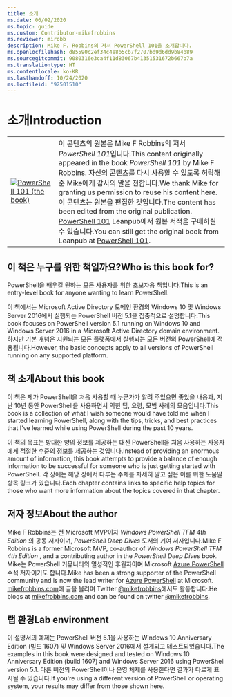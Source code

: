```yaml
---
title: 소개
ms.date: 06/02/2020
ms.topic: guide
ms.custom: Contributor-mikefrobbins
ms.reviewer: mirobb
description: Mike F. Robbins의 저서 PowerShell 101을 소개합니다.
ms.openlocfilehash: d85590c2ef34c4e8b5cb7f2707bd9d6dd9b84b89
ms.sourcegitcommit: 9080316e3ca4f11d83067b41351531672b667b7a
ms.translationtype: HT
ms.contentlocale: ko-KR
ms.lasthandoff: 10/24/2020
ms.locfileid: "92501510"
---
```

# <a name="introduction"></a><span data-ttu-id="13dca-103">소개</span><span class="sxs-lookup"><span data-stu-id="13dca-103">Introduction</span></span>

<table>
  <tr><td>
  <a href="https://leanpub.com/powershell101">
  <img src="media/powershell101-150x194.png" alt="PowerShell 101 (the book)" />
  </a>
  </td>
  <td colspan=2>
<span data-ttu-id="13dca-104">이 콘텐츠의 원본은 Mike F Robbins의 저서 <em>PowerShell 101</em>입니다.</span><span class="sxs-lookup"><span data-stu-id="13dca-104">This content originally appeared in the book <em>PowerShell 101</em> by Mike F Robbins.</span></span> <span data-ttu-id="13dca-105">자신의 콘텐츠를 다시 사용할 수 있도록 허락해 준 Mike에게 감사의 말을 전합니다.</span><span class="sxs-lookup"><span data-stu-id="13dca-105">We thank Mike for granting us permission to reuse his content here.</span></span> <span data-ttu-id="13dca-106">이 콘텐츠는 원본을 편집한 것입니다.</span><span class="sxs-lookup"><span data-stu-id="13dca-106">The content has been edited from the original publication.</span></span> <span data-ttu-id="13dca-107"><a href="https://leanpub.com/powershell101">PowerShell 101</a> Leanpub에서 원본 서적을 구매하실 수 있습니다.</span><span class="sxs-lookup"><span data-stu-id="13dca-107">You can still get the original book from Leanpub at <a href="https://leanpub.com/powershell101">PowerShell 101</a>.</span></span>
  </td></tr>
</table>

## <a name="who-is-this-book-for"></a><span data-ttu-id="13dca-108">이 책은 누구를 위한 책일까요?</span><span class="sxs-lookup"><span data-stu-id="13dca-108">Who is this book for?</span></span>

<span data-ttu-id="13dca-109">PowerShell을 배우길 원하는 모든 사용자를 위한 초보자용 책입니다.</span><span class="sxs-lookup"><span data-stu-id="13dca-109">This is an entry-level book for anyone wanting to learn PowerShell.</span></span>

<span data-ttu-id="13dca-110">이 책에서는 Microsoft Active Directory 도메인 환경의 Windows 10 및 Windows Server 2016에서 실행되는 PowerShell 버전 5.1을 집중적으로 설명합니다.</span><span class="sxs-lookup"><span data-stu-id="13dca-110">This book focuses on PowerShell version 5.1 running on Windows 10 and Windows Server 2016 in a Microsoft Active Directory domain environment.</span></span> <span data-ttu-id="13dca-111">하지만 기본 개념은 지원되는 모든 플랫폼에서 실행되는 모든 버전의 PowerShell에 적용됩니다.</span><span class="sxs-lookup"><span data-stu-id="13dca-111">However, the basic concepts apply to all versions of PowerShell running on any supported platform.</span></span>

## <a name="about-this-book"></a><span data-ttu-id="13dca-112">책 소개</span><span class="sxs-lookup"><span data-stu-id="13dca-112">About this book</span></span>

<span data-ttu-id="13dca-113">이 책은 제가 PowerShell을 처음 사용할 때 누군가가 알려 주었으면 좋았을 내용과, 지난 10년 동안 PowerShell을 사용하면서 익힌 팁, 요령, 모범 사례의 모음입니다.</span><span class="sxs-lookup"><span data-stu-id="13dca-113">This book is a collection of what I wish someone would have told me when I started learning PowerShell, along with the tips, tricks, and best practices that I've learned while using PowerShell during the past 10 years.</span></span>

<span data-ttu-id="13dca-114">이 책의 목표는 방대한 양의 정보를 제공하는 대신 PowerShell을 처음 사용하는 사용자에게 적절한 수준의 정보를 제공하는 것입니다.</span><span class="sxs-lookup"><span data-stu-id="13dca-114">Instead of providing an enormous amount of information, this book attempts to provide a balance of enough information to be successful for someone who is just getting started with PowerShell.</span></span> <span data-ttu-id="13dca-115">각 장에는 해당 장에서 다루는 주제를 자세히 알고 싶은 이를 위한 도움말 항목 링크가 있습니다.</span><span class="sxs-lookup"><span data-stu-id="13dca-115">Each chapter contains links to specific help topics for those who want more information about the topics covered in that chapter.</span></span>

## <a name="about-the-author"></a><span data-ttu-id="13dca-116">저자 정보</span><span class="sxs-lookup"><span data-stu-id="13dca-116">About the author</span></span>

<span data-ttu-id="13dca-117">Mike F Robbins는 전 Microsoft MVP이자 _Windows PowerShell TFM 4th Edition_ 의 공동 저자이며, _PowerShell Deep Dives_ 도서의 기여 저자입니다.</span><span class="sxs-lookup"><span data-stu-id="13dca-117">Mike F Robbins is a former Microsoft MVP, co-author of _Windows PowerShell TFM 4th Edition_ , and a contributing author in the _PowerShell Deep Dives_ book.</span></span> <span data-ttu-id="13dca-118">Mike는 PowerShell 커뮤니티의 열성적인 후원자이며 Microsoft [Azure PowerShell][] 수석 저자이기도 합니다.</span><span class="sxs-lookup"><span data-stu-id="13dca-118">Mike has been a strong supporter of the PowerShell community and is now the lead writer for [Azure PowerShell][] at Microsoft.</span></span> <span data-ttu-id="13dca-119">[mikefrobbins.com][]에 글을 올리며 Twitter [@mikefrobbins][]에서도 활동합니다.</span><span class="sxs-lookup"><span data-stu-id="13dca-119">He blogs at [mikefrobbins.com][] and can be found on twitter [@mikefrobbins][].</span></span>

## <a name="lab-environment"></a><span data-ttu-id="13dca-120">랩 환경</span><span class="sxs-lookup"><span data-stu-id="13dca-120">Lab environment</span></span>

<span data-ttu-id="13dca-121">이 설명서의 예제는 PowerShell 버전 5.1을 사용하는 Windows 10 Anniversary Edition (빌드 1607) 및 Windows Server 2016에서 설계되고 테스트되었습니다.</span><span class="sxs-lookup"><span data-stu-id="13dca-121">The examples in this book were designed and tested on Windows 10 Anniversary Edition (build 1607) and Windows Server 2016 using PowerShell version 5.1.</span></span> <span data-ttu-id="13dca-122">다른 버전의 PowerShell이나 운영 체제를 사용한다면 결과가 다르게 표시될 수 있습니다.</span><span class="sxs-lookup"><span data-stu-id="13dca-122">If you're using a different version of PowerShell or operating system, your results may differ from those shown here.</span></span>

<!-- link references -->
[@mikefrobbins]: https://twitter.com/mikefrobbins
[mikefrobbins.com]: http://mikefrobbins.com/
[PowerShell 101]: https://leanpub.com/powershell101
[Azure PowerShell]: /powershell/azure
